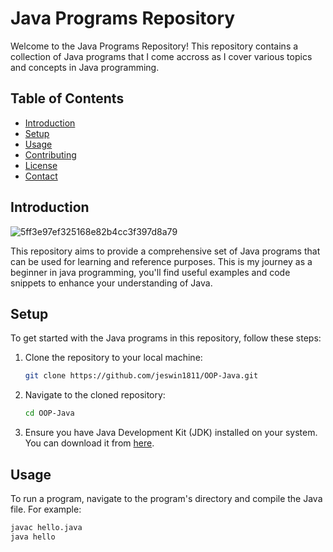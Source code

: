 # Java Programs Repository

Welcome to the Java Programs Repository! This repository contains a collection of Java programs that I come accross as I cover various topics and concepts in Java programming. 

## Table of Contents

- [Introduction](#introduction)
- [Setup](#setup)
- [Usage](#usage)
- [Contributing](#contributing)
- [License](#license)
- [Contact](#contact)

## Introduction

![5ff3e97ef325168e82b4cc3f397d8a79](https://github.com/user-attachments/assets/20444629-cc5c-46be-8a4b-3d9b1232fde6)


This repository aims to provide a comprehensive set of Java programs that can be used for learning and reference purposes. This is my journey as a beginner in java programming, you'll find useful examples and code snippets to enhance your understanding of Java.

## Setup

To get started with the Java programs in this repository, follow these steps:

1. Clone the repository to your local machine:
    ```sh
    git clone https://github.com/jeswin1811/OOP-Java.git
    ```

2. Navigate to the cloned repository:
    ```sh
    cd OOP-Java
    ```

3. Ensure you have Java Development Kit (JDK) installed on your system. You can download it from [here](https://www.oracle.com/java/technologies/javase-jdk11-downloads.html).

## Usage

To run a program, navigate to the program's directory and compile the Java file. For example:

```sh
javac hello.java
java hello
